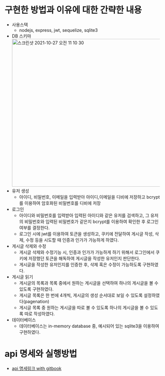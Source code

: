 # 구현한 방법과 이유에 대한 간략한 내용
- 사용스택
    - nodejs, express, jwt, sequelize, sqlite3
- DB 스키마
     <img width="481" alt="스크린샷 2021-10-27 오전 11 10 30" src="https://user-images.githubusercontent.com/81801012/138988057-4528cf23-4c12-435f-8a8c-c5f5b89b621c.png">
- 유저 생성
    - 아이디, 비밀번호, 이메일을 입력받아 아이디,이메일을 디비에 저장하고 bcrypt를 이용하여 암호화된 비밀번호를 디비에 저장
- 로그인
    - 아이디와 비밀번호를 입력받아 입력된 아이디와 같은 유저를 검색하고, 그 유저의 비밀번호와 입력된 비밀번호가 같은지 bcrypt를 이용하여 확인한 후 로그인 여부를 결정한다.
    - 로그인 시에 jwt를 이용하여 토큰을 생성하고, 쿠키에 전달하여 게시글 작성, 삭제, 수정 등을 시도할 때 인증과 인가가 가능하게 하였다.
- 게시글 삭제와 수정
    - 게시글 삭제와 수정기능 시, 인증과 인가가 가능하게 하기 위해서 로그인에서 쿠키에 저장했던 토큰을 해독하여 게시글을 작성한 유저인지 판단한다.
    - 게시글을 작성한 유저인지를 인증한 후, 삭제 혹은 수정이 가능하도록 구현하였다.
- 게시글 읽기
    - 게시글의 목록과 목록 중에서 원하는 게시글을 선택하여 하나의 게시글을 볼 수 있도록 구현하였다.
    - 게시글 목록은 한 번에 4개씩, 게시글의 생성 순서대로 보일 수 있도록 설정하였다(pagenation) 
    - 게시글 목록 중 원하는 게시글을 따로 볼 수 있도록 하나의 게시글을 볼 수 있도록 따로 작성하였다.
- 데이터베이스
    - 데이터베이스는 in-memory database 중, 예시되어 있는 sqlite3을 이용하여 구현하였다.
 
# api 명세와 실행방법
- [api 명세링크 with gitbook](https://app.gitbook.com/s/JSJWflJiC7X7hf6nfs1f/reference/user)
